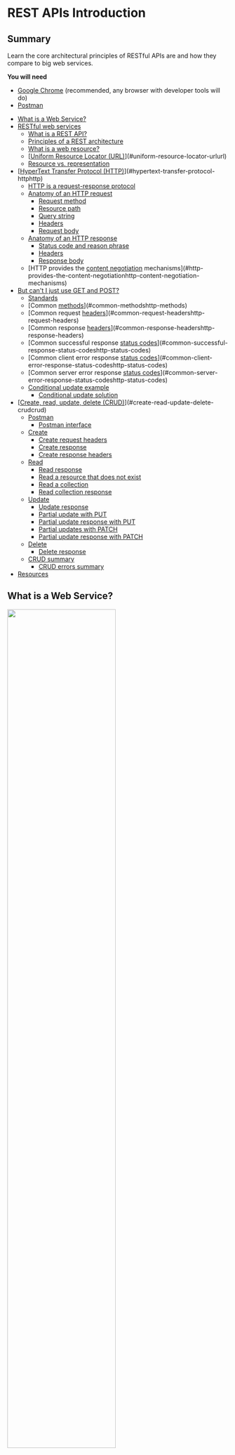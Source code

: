 # REST APIs Introduction

<!-- slide-front-matter class: center, middle -->

## Summary

Learn the core architectural principles of RESTful APIs are and how they compare to big web services.

<!-- slide-include ../../BANNER.md -->

**You will need**

- [Google Chrome][chrome] (recommended, any browser with developer tools will do)
- [Postman][postman]

<!-- START doctoc generated TOC please keep comment here to allow auto update -->
<!-- DON'T EDIT THIS SECTION, INSTEAD RE-RUN doctoc TO UPDATE -->


- [What is a Web Service?](#what-is-a-web-service)
- [RESTful web services](#restful-web-services)
  - [What is a REST API?](#what-is-a-rest-api)
  - [Principles of a REST architecture](#principles-of-a-rest-architecture)
  - [What is a web resource?](#what-is-a-web-resource)
  - [[Uniform Resource Locator (URL)][url]](#uniform-resource-locator-urlurl)
  - [Resource vs. representation](#resource-vs-representation)
- [[HyperText Transfer Protocol (HTTP)][http]](#hypertext-transfer-protocol-httphttp)
  - [HTTP is a request-response protocol](#http-is-a-request-response-protocol)
  - [Anatomy of an HTTP request](#anatomy-of-an-http-request)
    - [Request method](#request-method)
    - [Resource path](#resource-path)
    - [Query string](#query-string)
    - [Headers](#headers)
    - [Request body](#request-body)
  - [Anatomy of an HTTP response](#anatomy-of-an-http-response)
    - [Status code and reason phrase](#status-code-and-reason-phrase)
    - [Headers](#headers-1)
    - [Response body](#response-body)
  - [HTTP provides the [content negotiation][http-content-negotiation] mechanisms](#http-provides-the-content-negotiationhttp-content-negotiation-mechanisms)
- [But can't I just use GET and POST?](#but-cant-i-just-use-get-and-post)
  - [Standards](#standards)
  - [Common [methods][http-methods]](#common-methodshttp-methods)
  - [Common request [headers][http-request-headers]](#common-request-headershttp-request-headers)
  - [Common response [headers][http-response-headers]](#common-response-headershttp-response-headers)
  - [Common successful response [status codes][http-status-codes]](#common-successful-response-status-codeshttp-status-codes)
  - [Common client error response [status codes][http-status-codes]](#common-client-error-response-status-codeshttp-status-codes)
  - [Common server error response [status codes][http-status-codes]](#common-server-error-response-status-codeshttp-status-codes)
  - [Conditional update example](#conditional-update-example)
    - [Conditional update solution](#conditional-update-solution)
- [[Create, read, update, delete (CRUD)][crud]](#create-read-update-delete-crudcrud)
  - [Postman](#postman)
    - [Postman interface](#postman-interface)
  - [Create](#create)
    - [Create request headers](#create-request-headers)
    - [Create response](#create-response)
    - [Create response headers](#create-response-headers)
  - [Read](#read)
    - [Read response](#read-response)
    - [Read a resource that does not exist](#read-a-resource-that-does-not-exist)
    - [Read a collection](#read-a-collection)
    - [Read collection response](#read-collection-response)
  - [Update](#update)
    - [Update response](#update-response)
    - [Partial update with PUT](#partial-update-with-put)
    - [Partial update response with PUT](#partial-update-response-with-put)
    - [Partial updates with PATCH](#partial-updates-with-patch)
    - [Partial update response with PATCH](#partial-update-response-with-patch)
  - [Delete](#delete)
    - [Delete response](#delete-response)
  - [CRUD summary](#crud-summary)
    - [CRUD errors summary](#crud-errors-summary)
- [Resources](#resources)

<!-- END doctoc generated TOC please keep comment here to allow auto update -->

## What is a Web Service?

<p class='center'><img src='images/network.jpg' width='70%' /></p>

**Clients** need access to **data** and **logic**.
How can they find each other, know what logic can be invoked, and talk to each other over the web?

## RESTful web services

<!-- slide-front-matter class: center, middle -->

### What is a REST API?

- API means [Application Programming Interface][api]

  > A clearly defined method of communication to interact with your program/service.

- REST means [REpresentational State Transfer][rest]

  > An architectural style for building distributed computer systems on the Internet (i.e. it's a type of [Web Service][web-service]).

  > The World Wide Web is one example that exhibits the characteristics of a REST architecture.

<!-- slide-notes -->

REST has been introduced in Roy Fielding’s Ph.D. thesis (Roy Fielding has been a contributor to the HTTP specification, to the apache server, to the apache community).

### Principles of a REST architecture

- The state of the application is captured in a set of **resources**
  - Users, photos, comments, tags, albums, etc.
- Resources are identified with a standard format (e.g. **URLs**)
- Every resource can have several **representations**
- There is one unique interface for interacting with resources: **HTTP**

<p class='center'><img src='images/rest.jpg' width='70%' /></p>

### What is a web resource?

Something that can be uniquely identified on the web:

<!-- slide-column 50 -->

**Static files**

- An article published in the "24 heures" newspaper
- A person's resume

<!-- slide-column 50 -->

**Dynamic content**

- The collection of articles published in the sport section of the newspaper
- The list of grades of the student Jean Dupont

<!-- slide-container -->

<!-- slide-column 50 -->

**Intangible things**

- The current price of the Nestlé stock quote

<!-- slide-column 50 -->

**Physical objects**

- The vending machine in the school hallway

### [Uniform Resource Locator (URL)][url]

> "A reference to a **web resource** that specifies its **location** on a computer network and a **mechanism** for retrieving it."

- http://www.24heures.ch/vaud/2008/08/04/trente-etudiants-manifestent
- http://imdb.com/movies/best?page=3&pageSize=50&orderBy=title
- http://www.smart-machines.ch/customers/heig/machines/8272#order

The syntax of an URL is:

```
scheme:[//[user:password@]host[:port]][/]path[?query][#fragment]
```

### Resource vs. representation

- In REST, we use the HTTP protocol to support the exchange of data between a **client** and a **server**
- What is exchanged is not the actual resource: it is a **representation** of the resource
- The **same resource** could have:
  - An HTML representation
  - An XML representation
  - A PNG representation
  - A WAV representation

## [HyperText Transfer Protocol (HTTP)][http]

<!-- slide-front-matter class: center, middle -->

> "An [application protocol][osi-application] for distributed, collaborative,
> and [hypermedia][hypermedia] information systems.
> HTTP is the foundation of data communication for the World Wide Web."

### HTTP is a request-response protocol

When you visit the following page:

```
https://en.wikipedia.org/wiki/Film
```

Your browser makes an HTTP **request** and gets a **response**:

```http
GET /wiki/Film HTTP/1.1
Accept: text/html,*/*
Host: en.wikipedia.org
```

```http
HTTP/1.1 200 OK
Content-Length: 58330
Content-Type: text/html; charset=UTF-8

<!DOCTYPE html>
<html lang="en">
  <head>
    <meta charset="UTF-8"/>
    <title>Film - Wikipedia</title>
  </head>
  <body>
    ...
  &lt;/body&gt;
</html>
```

### Anatomy of an HTTP request

Get the third page of a movies list:

```http
GET /movies/best?page=3&pageSize=50&orderBy=title HTTP/1.1
Accept: text/html,*/*
Host: www.example.com
```

Register a new movie:

```http
POST /api/movies HTTP/1.1
Content-Type: application/json
Host: www.example.com

{
  "name": "The Matrix",
  "releaseYear": 1999
}
```

#### Request method

The first line of an HTTP request is the **request line**:

```
  `GET` /movies/best?page=3&pageSize=50&orderBy=title HTTP/1.1
```

The **request method** is the _desired action_ to perform:

| Method | Purpose                               |
| :----- | :------------------------------------ |
| GET    | Retrieve data                         |
| POST   | Create a new resource                 |
| PUT    | Replace an existing resource          |
| PATCH  | Partially modify an existing resource |
| DELETE | Delete a resource                     |

There are [more methods][http-methods].

#### Resource path

The second part of the request line is the **resource path**:

```
  GET `/movies/best`?page=3&pageSize=50&orderBy=title HTTP/1.1
```

It tells the server where to find the resource to perform the action on.

#### Query string

The **query string** is the third part of the request line:

```
  GET /movies/best`?page=3&pageSize=50&orderBy=title` HTTP/1.1
```

These are parameters given to the server, usually to _filter_ the resource.
In this case:

- `page=3` - we want the third page
- `pageSize=50` - we want pages of 50 movies
- `orderBy=title` - we want the movies ordered by title

#### Headers

After the request line, an HTTP request has one or more **headers**:

```http
GET /movies/best?page=3&pageSize=50&orderBy=title HTTP/1.1
*Accept: application/html,*/*
*Host: www.example.com
```

This allows the client to tell the server how to serve the request:

- `Accept: application/html,*/*` - I prefer HTML, but otherwise give me any format you have
- `Host: www.example.com` - This is the domain I want the resource from

There are many [headers][headers] that can be used in requests.

#### Request body

The **body** is data that the client can ask the server to do something with:

```http
POST /api/movies HTTP/1.1
Content-Type: application/json
Host: www.example.com

*{
*  "name": "The Matrix",
*  "releaseYear": 1999
*}
```

In this case:

- It's a `POST` request, so the server should create a new resource
- The `Content-Type` header is `application/json`, so the server should interepret the body as a JSON payload
  and use that data to create the resource

### Anatomy of an HTTP response

An HTML page:

```http
HTTP/1.1 200 OK
Content-Type: text/html; charset=UTF-8

<!DOCTYPE html>
<html lang="en">
  <head>
    <title>Film - Wikipedia</title>
  </head>
  ...
</html>
```

A resource we just created:

```http
HTTP/1.1 201 Created
Content-Type: application/json

{
  "id": "xo349",
  "createdAt": "2017-02-08T11:05:40+01:00",
  "name": "The Matrix",
  "releaseYear": 1999
}
```

#### Status code and reason phrase

The first line of an HTTP response is the **status line**:

```
  HTTP/1.1 `201 Created`
```

The **status code** and the **reason phrase** indicate to the client whether the request was successful and how to handle it:

| Code | Reason               | Purpose                                                                                                                                 |
| :--- | :------------------- | :-------------------------------------------------------------------------------------------------------------------------------------- |
| 200  | OK                   | The response body contains the requested resource.                                                                                      |
| 201  | Created              | The `Location` header contains the URL of the created resource; the response body may contain a representation of the created resource. |
| 401  | Unauthorized         | Authentication is required and was not provided or is invalid.                                                                          |
| 422  | Unprocessable Entity | The request body is semantically invalid.                                                                                               |

There are many [status codes][http-status-codes] a server can use to help the client handle responses.

#### Headers

Like requests, an HTTP response has one or more **headers** after the status line:

```http
HTTP/1.1 200 OK
*Content-Language: en
*Content-Type: application/json
*Last-Modified: Tue, 07 Feb 2017 02:12:22 GMT

{
  "id": "xo349",
  "name": "The Matrix",
  "releaseYear": 1999
}
```

It allows the server to give the client additional metadata about the response:

- `Content-Language: en` - The response contains information in English
- `Content-Type: application/json` - The response body is a JSON payload
- `Last-Modified: Tue, 07 Feb 2017 02:12:22 GMT` - The resource was last modified on February 7th

There are many [headers][headers] that can be used in responses.

#### Response body

The response body is the (optional) data sent by the server.
Its nature depends on what the request was and what the response status code indicates.
It could be the requested resource for a `GET` request:

```http
HTTP/1.1 200 OK
Content-Language: en
Content-Type: application/json

*{
*  "id": "xo349",
*  "name": "The Matrix",
*  "releaseYear": 1999
*}
```

Or it could be a list of errors if the body of a `POST` request was invalid:

```http
HTTP/1.1 422 Unprocessable Entity
Content-Type: application/json

*[
*  { "field": "name", "message": "Name is required" },
*  { "field": "releaseYear", "message": "Release year must be >= 1890" }
*]
```

### HTTP provides the [content negotiation][http-content-negotiation] mechanisms

Different **representations** of a resource can be exchanged at the **same URL**:

<!-- slide-column 50 -->

A JSON representation:

```http
GET /shows/game-of-thrones HTTP/1.1
*Accept: application/json
```

```http
HTTP/1.1 200 OK
*Content-Type: application/json

{
  "title": "Game of Thrones",
  "releaseYear": 2011,
  "seasons": 6,
  "episodes": 60
}
```

<!-- slide-column 50 -->

An HTML representation:

```http
GET /shows/game-of-thrones HTTP/1.1
*Accept: text/html,*/*
```

```http
HTTP/1.1 200 OK
*Content-Type: text/html

<html>
  <head>
    <title>Game of Thrones</title>
  </head>
  <body>
    <h1>Game of Thrones</h1>
    <p>A 2011 TV show.</p>
    <ul>
      <li>6 seasons</li>
      <li>60 episodes</li>
    </ul>
  &lt;/body&gt;
</html>
```

## But can't I just use GET and POST?

<!-- slide-front-matter class: center, middle -->

I'm lazy that way.

### Standards

A lot of smart people have encountered **the same problems you have** over the years.
They have come together and defined **standard solutions** to deal with some of those problems.

HTTP has a **very rich** vocabulary of _methods_, _headers_ and _status codes_ that are here to **help you** implement rich client-server interaction.

It's up to you to decide whether you want to **reinvent the wheel**, or **stand on the shoulders of giants**.

### Common [methods][http-methods]

| Method    | Purpose                                                       |
| :-------- | :------------------------------------------------------------ |
| `GET`     | Retrieve data                                                 |
| `HEAD`    | Retrieve the response headers but no data (to save bandwidth) |
| `POST`    | Create a new resource                                         |
| `PUT`     | Replace an existing resource                                  |
| `PATCH`   | Partially modify an existing resource                         |
| `DELETE`  | Delete a resource                                             |
| `OPTIONS` | Ask the server what you can do with a resource                |

### Common request [headers][http-request-headers]

<!-- slide-front-matter class: compact-table -->

| Example                              | What the client is asking                                                                                                                                                                                            |
| :----------------------------------- | :------------------------------------------------------------------------------------------------------------------------------------------------------------------------------------------------------------------- |
| `Accept: text/plain`                 | I want you to send me a response in **plain text**. If you **can't**, I expect you to respond with `406 Not Acceptable`                                                                                              |
| `Authorization: Basic 98aw=`         | Use the base64-encoded `user:password` string I am giving you as proof of my identity                                                                                                                                |
| `Authorization: Bearer 1y09`         | Use the [bearer token][auth0-tokens] I am giving you as proof of my identity                                                                                                                                         |
| `Content-Type: application/json`     | I am sending you a request with JSON text in the body                                                                                                                                                                |
| `If-Modified-Since: Sun, 3 Jan 2017` | If the resource I am retrieving has **not changed** since January 3rd 2017, I expect you to respond with `304 Not Modified` and no response body (to save bandwidth). ([Conditional GET][http-conditional-requests]) |
| `If-Unmodified-Since: ...`           | If the resource I am updating has **changed**, I expect you to **not update it** and respond with `412 Precondition Failed` ([Conditional update][http-conditional-requests])                                        |
| `Referer: google.com`                | I am coming to you from `google.com`                                                                                                                                                                                 |
| `User-Agent: Mobile Safari/534.30`   | I am sending you a request from a **mobile device**                                                                                                                                                                  |

### Common response [headers][http-response-headers]

<!-- slide-front-matter class: compact-table -->

| Example                                  | What the server is telling you                                                                                                     |
| :--------------------------------------- | :--------------------------------------------------------------------------------------------------------------------------------- |
| `Access-Control-Allow-Origin: *`         | I am allowing you to make a [cross-origin request][http-cors] from anywhere                                                        |
| `Set-Cookie: UserID=JohnDoe`             | I am giving you a cookie: please send it back to me for all further requests on this domain                                        |
| `Content-Type: text/html`                | I am sending you an HTML page                                                                                                      |
| `Expires: Sun, 31 Dec 2017`              | The content I am sending you will not change until December 31st 2017                                                              |
| `Last-Modified: Sun, 3 Jan 2017`         | The content I am sending you was last modified on January 3rd 2017                                                                 |
| `Location: http://example.com/somewhere` | The resource you requested has moved and I am telling you where, **or** the resource you just created is available at that address |
| `WWW-Authenticate: Basic`                | I do not know you, please re-send your request with [Basic HTTP authentication][http-auth]                                         |

### Common successful response [status codes][http-status-codes]

<!-- slide-front-matter class: compact-table -->

| Code                    | What the server is telling you                                                                                |
| :---------------------- | :------------------------------------------------------------------------------------------------------------ |
| `200 OK`                | Your request was successful                                                                                   |
| `201 Created`           | I have created a **new resource** and am telling you where it is in the `Location` header                     |
| `202 Accepted`          | I have received your request but will process it later                                                        |
| `204 No Content`        | I have processed your request but have no content to send you                                                 |
| `301 Moved Permanently` | The resource you are requesting has **moved permanently** and I am telling you where in the `Location` header |
| `302 Found`             | The resource you are requesting has **moved temporarily** and I am telling you where in the `Location` header |
| `304 Not Modified`      | The resource you are requesting has **not changed**, so I am not sending you its data again                   |

### Common client error response [status codes][http-status-codes]

<!-- slide-front-matter class: compact-table -->

| Code                         | What the server is telling you                                                             |
| :--------------------------- | :----------------------------------------------------------------------------------------- |
| `400 Bad Request`            | I cannot understand the request (e.g. invalid JSON)                                        |
| `401 Unauthorized`           | I do not know you, please [authenticate][http-auth]                                        |
| `403 Forbidden`              | I know you, but you do not have sufficient access rights to do that                        |
| `404 Not Found`              | The resource you are requesting does not exist                                             |
| `405 Method Not Allowed`     | You can't make a `GET/POST/...` on this resource                                           |
| `406 Not Acceptable`         | I can't answer in the format you asked for in the `Accept` header                          |
| `409 Conflict`               | Your request is not consistent with the resource's state                                   |
| `410 Gone`                   | The resource was here but no longer is                                                     |
| `412 Precondition Failed`    | I am denying your [conditional request][http-conditional-requests]                         |
| `415 Unsupported Media Type` | You are sending me XML/JSON/... but the resource cannot be represented in that format      |
| `418 I'm a teapot`           | [I don't make coffee][http-teapot]                                                         |
| `422 Unprocessable Entity`   | The request body is syntactically correct but semantically invalid (e.g. validation error) |
| `429 Too Many Requests`      | Stop spamming me                                                                           |

### Common server error response [status codes][http-status-codes]

<!-- slide-front-matter class: compact-table -->

Unlike the errors from the previous table,
these errors indicate that there is a **problem on the server**, not with the client's request:

| Code                        | What the server is telling you                                                       |
| :-------------------------- | :----------------------------------------------------------------------------------- |
| `500 Internal Server Error` | Oops, I crashed and can't fulfill this request                                       |
| `501 Not Implemented`       | You made a `HEAD/PATCH/...` request but I don't support that method for any resource |
| `502 Bad Gateway`           | I tried using a third-party service to fulfill your request, but couldn't reach it   |
| `503 Service Unavailable`   | I'm busy or being fixed, please try again later                                      |
| `508 Loop Detected`         | _To understand recursion, you must first understand recursion..._                    |

### Conditional update example

If **two users** save a form on a website at the same time,
there is a possible _race condition_ where one user's changes can be **silently overwritten** by the other's:

<p class='center'><img src='images/conditional-update-1.png' class='w100' /></p>

#### Conditional update solution

The `If-Match` and `If-Unmodified-Since` headers allow the client to **conditionally update** a resource.
If the resource **has changed** compared to the specified identifier or since the specified date,
the server should **refuse** the request and respond with `412 Precondition Failed`:

<p class='center'><img src='images/conditional-update-2.png' class='w100' /></p>

## [Create, read, update, delete (CRUD)][crud]

Since REST deals primarily with **resources**, in a REST API you will (mostly):

- **C**reate new resources
- **R**ead (or retrieve) a resource or collection of resources
- **U**pdate resources
- **D**elete (or detroy) resources

Let's try these operations with a prepared REST API:

https://evening-meadow-25867.herokuapp.com

### Postman

To make requests to the API, we will use [Postman][postman], an HTTP client with a GUI.
**Download and launch** the application now.

You don't have to sign up when it prompts you to, you can skip it:

<p class='center'><img src='images/postman-skip-signup.png' width='70%' /></p>

#### Postman interface

Postman allows you to make any HTTP **request/response** (e.g. `POST`, `PUT`, custom headers, etc).
It also remembers your **previous requests**..

<img src='images/postman-ui.png' width='100%' />

### Create

The API allows us to **create a person** by making a `POST` request with a **JSON representation** of the person.
This is the request we want to make:

```http
POST https://evening-meadow-25867.herokuapp.com/api/people HTTP/1.1
Content-type: application/json

{ "name": "Your Name", "gender": "male" }
```

Let's make that request with Postman:

<img src='images/postman-create.png' width='100%' />

**Tip:** use your name to avoid collisions.

#### Create request headers

You can see and modify the request headers in the **Headers** tab:

<img src='images/postman-create-headers.png' width='100%' />

Notice that Postman has automatically set the `Content-Type` header to `application/json` when you selected JSON as the body type.

Press the **Send** button to send the request.

#### Create response

You should see the response below the request configuration:

<img src='images/postman-create-response.png' width='100%' />

> "The **POST** method is used to request that the origin server accept the entity enclosed in the request as a **new subordinate** of the resource identified by the Request-URI in the Request-Line."

> "If a resource has been **created** on the origin server, the response SHOULD be **201 (Created)** and contain an entity which describes the status of the request and refers to the new resource, and a **Location header**."

In other words: the server tells us that **a new person has been created** by responding with the status code `201 Created` and the person's data.

#### Create response headers

You can also see the response headers in the **Headers** tab:

<img src='images/postman-create-response-headers.png' width='100%' />

> "If a resource has been **created** [...] the response SHOULD [...] contain a **Location header**."

The server tells us where to find the new resource in the **Location** header.

### Read

Let's make a request to **read** (or **retrieve**) the person we created.
This time we need a simple `GET` request to the path given to us in the **Location** header of the previous response:

```http
GET https://evening-meadow-25867.herokuapp.com/api/people/58a...1c5 HTTP/1.1
```

Configure that request in Postman:

<img src='images/postman-read-single.png' width='100%' />

#### Read response

Press **Send** and you should retrieve the person in the response:

<img src='images/postman-read-single-response.png' width='100%' />

> "The **GET** method means retrieve whatever information (in the form of an entity) is identified by the Request-URI."

Basically, the server is sending us the **JSON representation** of the `/api/people/58a...1c5` resource.
The `200 OK` status code indicates that the request was **successful**.

#### Read a resource that does not exist

Configure the same request but change the last character of the URL path:

<img src='images/postman-read-404.png' width='100%' />

Press **Send** and you will see that the server responds with an error message:

<img src='images/postman-read-404-response.png' width='100%' />

By sending a response with the `404 Not Found` status code, the server tells us that **no resource exists at that URL**.

#### Read a collection

The API also has a resource that represents the **collection of people** that have been created.
Let's make a `GET` request to **read** that.
We simply have to remove the person's ID from the URL path:

```http
GET https://evening-meadow-25867.herokuapp.com/api/people HTTP/1.1
```

Configure that request in Postman:

<img src='images/postman-read-collection.png' width='100%' />

#### Read collection response

Press **Send** and you should receive a response with several people in it:

<img src='images/postman-read-collection-response.png' width='100%' />

Again, the server is sending us the **JSON representation** of the `/api/people` resource.
Since that represents multiple people, we receive a **JSON array**, where each element is a **JSON object** representing a person.

### Update

The API also allows us to **update** a person by making a `PUT` request to the person's resource with a **JSON representation** of the updated person.
Let's make a request to add your birthdate:

```http
PUT https://evening-meadow-25867.herokuapp.com/api/people/58a...1c5 HTTP/1.1
Content-type: application/json

{ "name": "Your Name", "gender": "male", "birthDate": "2000-01-01" }
```

Configure that request with Postman:

<img src='images/postman-update.png' width='100%' />

#### Update response

Press **Send** and you should receive the updated person in the response:

<img src='images/postman-update-response.png' width='100%' />

> "The **PUT** method requests that the enclosed **entity** be stored under the supplied Request-URI. If the Request-URI refers to an **already existing resource**, the enclosed entity SHOULD be considered as a **modified version** of the one residing on the origin server."

> "If an existing resource is modified, either the **200 (OK)** or 204 (No Content) response codes SHOULD be sent to indicate successful completion of the request."

Basically, we **replaced** the person's data with the representation we sent.
Since no new resource was created, the server simply responds with `200 OK`.

#### Partial update with PUT

Now, configure the same request but **without the gender**, and press **Send**:

<img src='images/postman-update-failed.png' width='100%' />

#### Partial update response with PUT

The server is responding with the status code `422 Unprocessable Entity`, meaning that the request was refused because the person representation you sent is invalid (it is missing the gender property):

<img src='images/postman-update-failed-response.png' width='100%' />

According to the HTTP specification, the `PUT` method is used to store the **entire representation** you are sending as the **new state of the resource**,
which it cannot do in this case because it is **invalid**. API operations using `PUT` should **not support partial updates**.

#### Partial updates with PATCH

The `PATCH` method was later added to the HTTP specification to support **partial updates**.
The API also supports it, so let's make a PATCH request to update your birthdate:

```http
PATCH https://evening-meadow-25867.herokuapp.com/api/people/58a...1c5 HTTP/1.1
Content-type: application/json

{ "birthDate": "2000-01-02" }
```

Configure that request with Postman:

<img src='images/postman-partial-update.png' width='100%' />

#### Partial update response with PATCH

This time the request was accepted:

<img src='images/postman-partial-update-response.png' width='100%' />

> "The [PATCH][http-methods-patch-rfc] method requests that a **set of changes** described in the request entity be **applied to the resource** identified by the Request-URI."

Instead of a replacement of the entire resource, our JSON representation is interpreted as a **partial update** to the resource,
in this case an update of the `birthDate` property.

Like with `PUT`, no new resource was created, so the server responds with `200 OK`.

### Delete

Finally, let's **delete** the person.
We simply need to make a `DELETE` request with no request body:

```http
DELETE https://evening-meadow-25867.herokuapp.com/api/people/58a...1c5 HTTP/1.1
```

Configure that request with Postman:

<img src='images/postman-delete.png' width='100%' />

#### Delete response

Press **Send** and you should get a response from the server with no response body:

<img src='images/postman-delete-response.png' width='100%' />

> "The DELETE method requests that the origin server **delete the resource** identified by the Request-URI."

> "A successful response SHOULD be 200 (OK) if the response includes an entity describing the status, 202 (Accepted) if the action has not yet been enacted, or **204 (No Content)** if the action has been enacted but **the response does not include an entity**."

The server has **successfully deleted the person resource** and is not sending us any additional data as indicated by the `204 No Content` status code.

As you can see in the method's documentation, the server could also respond differently (e.g. `200 OK` with a representation of the deleted resource),
but `204 No Content` was chosen for this API implementation.

### CRUD summary

<!-- slide-front-matter class: compact-table -->

| Collection (`people` - plural name)                                                                                                  | Single resource (`/people/:id` - one person in the collection)                                                         |
| :----------------------------------------------------------------------------------------------------------------------------------- | :--------------------------------------------------------------------------------------------------------------------- |
| `POST /api/people`<br/>**Create a new resource** in the collection, `201 Created` and `Location` header (and optional response body) | -                                                                                                                      |
| `GET /api/people`<br/>**Read a list of resources** (with optional pagination, sorting and filtering), `200 OK`                       | `GET /api/people/:id`<br/>**Read one resource**, `200 OK`                                                              |
| _(Batch update)_                                                                                                                     | `PUT /api/people/:id`<br/>**Fully update one resource**, `200 OK` (with body) or `204 No Content` (without body)       |
| _(Batch partial update)_                                                                                                             | `PATCH /api/people/:id`<br/>**Partially update one resource**, `200 OK` (with body) or `204 No Content` (without body) |
| _(Batch delete)_                                                                                                                     | `DELETE /api/people/:id`<br/>**Delete one resource**, `200 OK` (with body) or `204 No Content` (without body)          |

#### CRUD errors summary

<!-- slide-front-matter class: compact-table -->

| Collection errors                                                                                                                  | Resource errors                                                                                                                         |
| :--------------------------------------------------------------------------------------------------------------------------------- | :-------------------------------------------------------------------------------------------------------------------------------------- |
| `POST /api/people`<br/>`400 Bad Request` (JSON malformed), `404 Not Found`, `422 Unprocessable Entity` (Data semantically invalid) | -                                                                                                                                       |
| `GET /api/people`<br/>`400 Bad Request` (Query parameters invalid)                                                                 | `GET /api/people/:id`<br/>`404 Not Found`                                                                                               |
| -                                                                                                                                  | `PUT /api/people/:id`<br/>`400 Bad Request` (JSON malformed), `404 Not Found`, `422 Unprocessable Entity` (Data semantically invalid)   |
| -                                                                                                                                  | `PATCH /api/people/:id`<br/>`400 Bad Request` (JSON malformed), `404 Not Found`, `422 Unprocessable Entity` (Data semantically invalid) |
| -                                                                                                                                  | `DELETE /api/people/:id`<br/>`404 Not Found`, `409 Conflict` (Cannot be deleted)                                                        |

## Resources

**Documentation**

- [HTTP request methods][http-methods] ([RFC][http-methods-rfc], [PATCH RFC][http-methods-patch-rfc])
- [HTTP headers (request/response)][http-headers]
- [HTTP status codes][http-status-codes] ([RFC][http-status-codes-rfc])

**Further reading**

- [A brief introduction to REST][rest-intro]
- [REST Cheat Sheet][rest-cheat-sheet]
- [Using HTTP Methods for RESTful Services][http-methods-rest]
- [Best Practices for Designing a Pragmatic RESTful API][rest-pragmatic]

[api]: https://en.wikipedia.org/wiki/Application_programming_interface
[auth0-tokens]: https://auth0.com/blog/ten-things-you-should-know-about-tokens-and-cookies/
[chrome]: https://www.google.com/chrome/
[crud]: https://en.wikipedia.org/wiki/Create,_read,_update_and_delete
[http]: https://en.wikipedia.org/wiki/Hypertext_Transfer_Protocol
[headers]: https://en.wikipedia.org/wiki/List_of_HTTP_header_fields#Request_fields
[http-auth]: https://developer.mozilla.org/en-US/docs/Web/HTTP/Authentication
[http-conditional-requests]: https://developer.mozilla.org/en-US/docs/Web/HTTP/Conditional_requests
[http-content-negotiation]: https://en.wikipedia.org/wiki/Content_negotiation
[http-cors]: https://developer.mozilla.org/en-US/docs/Web/HTTP/Access_control_CORS
[http-headers]: https://en.wikipedia.org/wiki/List_of_HTTP_header_fields
[http-methods]: https://developer.mozilla.org/en-US/docs/Web/HTTP/Methods
[http-methods-patch-rfc]: https://tools.ietf.org/html/rfc5789
[http-methods-rfc]: https://www.w3.org/Protocols/rfc2616/rfc2616-sec9.html
[http-methods-rest]: http://www.restapitutorial.com/lessons/httpmethods.html
[http-request-headers]: https://en.wikipedia.org/wiki/List_of_HTTP_header_fields#Request_fields
[http-response-headers]: https://en.wikipedia.org/wiki/List_of_HTTP_header_fields#Response_fields
[http-status-codes]: https://httpstatuses.com
[http-status-codes-rfc]: https://www.w3.org/Protocols/rfc2616/rfc2616-sec10.html
[http-teapot]: https://tools.ietf.org/html/rfc2324
[hypermedia]: https://en.wikipedia.org/wiki/Hypermedia
[osi-application]: https://en.wikipedia.org/wiki/Application_layer
[postman]: https://www.getpostman.com
[rest]: https://en.wikipedia.org/wiki/Representational_state_transfer
[rest-cheat-sheet]: http://51elliot.blogspot.ch/2014/03/rest-api-best-practices-rest-cheat-sheet.html
[rest-intro]: https://www.infoq.com/articles/rest-introduction
[rest-pragmatic]: http://www.vinaysahni.com/best-practices-for-a-pragmatic-restful-api
[url]: https://en.wikipedia.org/wiki/Uniform_Resource_Locator
[web-service]: https://en.wikipedia.org/wiki/Web_service
